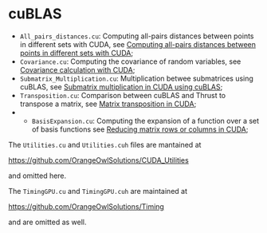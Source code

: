 # cuBLAS

- ```All_pairs_distances.cu```: Computing all-pairs distances between points in different sets with CUDA, see [Computing all-pairs distances between points in different sets with CUDA](http://www.orangeowlsolutions.com/archives/1261);
- ```Covariance.cu```: Computing the covariance of random variables, see [Covariance calculation with CUDA](http://www.orangeowlsolutions.com/archives/1267);
- ```Submatrix_Multiplication.cu```: Multiplication betwee submatrices using cuBLAS, see [Submatrix multiplication in CUDA using cuBLAS](http://www.orangeowlsolutions.com/archives/1348);
- ```Transposition.cu```: Comparison between cuBLAS and Thrust to transpose a matrix, see [Matrix transposition in CUDA](http://www.orangeowlsolutions.com/archives/790);
- - ```BasisExpansion.cu```: Computing the expansion of a function over a set of basis functions see [Reducing matrix rows or columns in CUDA](http://stackoverflow.com/questions/14260938/how-to-sum-matrix-rows-or-columns/32608979#32608979);

The ```Utilities.cu``` and ```Utilities.cuh``` files are mantained at 

https://github.com/OrangeOwlSolutions/CUDA_Utilities

and omitted here.

The ```TimingGPU.cu``` and ```TimingGPU.cuh``` are maintained at

https://github.com/OrangeOwlSolutions/Timing

and are omitted as well.
